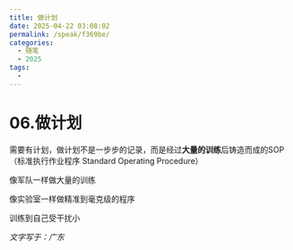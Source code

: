 ```yaml
---
title: 做计划
date: 2025-04-22 03:08:02
permalink: /speak/f369be/
categories:
  - 随笔
  - 2025
tags:
  - 
---
```



# 06.做计划

需要有计划，做计划不是一步步的记录，而是经过**大量的训练**后铸造而成的SOP（标准执行作业程序 Standard Operating Procedure）

<!-- more -->   

像军队一样做大量的训练

像实验室一样做精准到毫克级的程序

训练到自己受干扰小

*文字写于：广东*
